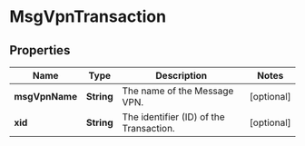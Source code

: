 
# MsgVpnTransaction

## Properties
Name | Type | Description | Notes
------------ | ------------- | ------------- | -------------
**msgVpnName** | **String** | The name of the Message VPN. |  [optional]
**xid** | **String** | The identifier (ID) of the Transaction. |  [optional]



